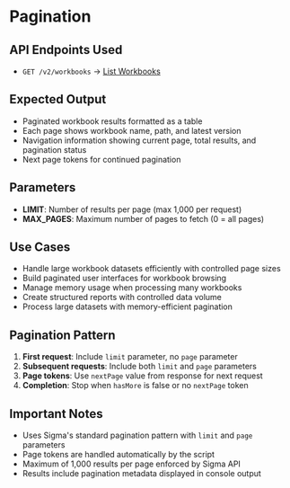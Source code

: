 # Pagination

## API Endpoints Used

- `GET /v2/workbooks` → [List Workbooks](https://help.sigmacomputing.com/reference/listworkbooks)

## Expected Output

- Paginated workbook results formatted as a table
- Each page shows workbook name, path, and latest version
- Navigation information showing current page, total results, and pagination status
- Next page tokens for continued pagination

## Parameters

- **LIMIT**: Number of results per page (max 1,000 per request)
- **MAX_PAGES**: Maximum number of pages to fetch (0 = all pages)

## Use Cases

- Handle large workbook datasets efficiently with controlled page sizes
- Build paginated user interfaces for workbook browsing
- Manage memory usage when processing many workbooks
- Create structured reports with controlled data volume
- Process large datasets with memory-efficient pagination

## Pagination Pattern

1. **First request**: Include `limit` parameter, no `page` parameter
2. **Subsequent requests**: Include both `limit` and `page` parameters
3. **Page tokens**: Use `nextPage` value from response for next request
4. **Completion**: Stop when `hasMore` is false or no `nextPage` token

## Important Notes

- Uses Sigma's standard pagination pattern with `limit` and `page` parameters
- Page tokens are handled automatically by the script
- Maximum of 1,000 results per page enforced by Sigma API
- Results include pagination metadata displayed in console output